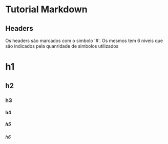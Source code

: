 
 # Tutorial Markdown

## Headers

Os headers são marcados com o simbolo '#'. Os mesmos tem 6 niveis que são indicados pela quanridade de simbolos utilizados 

# h1

## h2

### h3

#### h4

##### h5

###### h6
